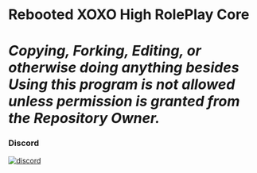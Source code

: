 
# Rebooted XOXO High RolePlay Core

# ***Copying, Forking, Editing, or otherwise doing anything besides Using this program is not allowed unless permission is granted from the Repository Owner.***

### Discord
<div align="left">
<a href="https://discord.gg/A64ZVAa">
        <img src="https://img.shields.io/badge/chat-on%20discord-7289da.svg" alt="discord">
    </a>
</div>

